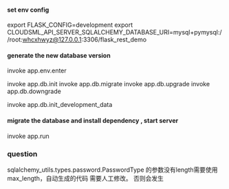 #### set env config
export FLASK_CONFIG=development
export CLOUDSML_API_SERVER_SQLALCHEMY_DATABASE_URI=mysql+pymysql://root:whcxhwyz@127.0.0.1:3306/flask_rest_demo



#### generate the new database version
invoke app.env.enter

invoke app.db.init
invoke app.db.migrate
invoke app.db.upgrade
invoke app.db.downgrade

invoke app.db.init_development_data

#### migrate the database and install dependency , start server
invoke app.run

### question
sqlalchemy_utils.types.password.PasswordType 的参数没有length需要使用max_length，自动生成的代码 需要人工修改。
否则会发生